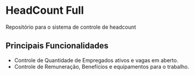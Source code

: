 # HeadCount Full
 Repositório para o sistema de controle de headcount

 ## Principais Funcionalidades
 * Controle de Quantidade de Empregados ativos e vagas em aberto.
 * Controle de Remuneração, Benefícios e equipamentos para o trabalho.
